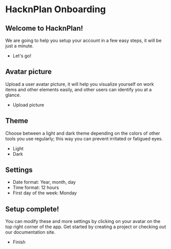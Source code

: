 # HacknPlan Onboarding

## Welcome to HacknPlan!

We are going to help you setup your account in a few easy steps, it will be just a minute.

- Let's go!

## Avatar picture

Upload a user avatar picture, it will help you visualize yourself on work items and other elements easily, and other users can identify you at a glance.

- Upload picture

## Theme

Choose between a light and dark theme depending on the colors of other tools you use regularly; this way you can prevent irritated or fatigued eyes.

- Light
- Dark

## Settings

- Date format: Year, month, day
- Time format: 12 hours
- First day of the week: Monday

## Setup complete!

You can modify these and more settings by clicking on your avatar on the top right corner of the app. Get started by creating a project or checking out our documentation site.

- Finish
